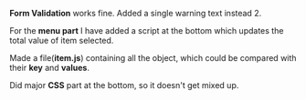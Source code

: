**Form Validation** works fine. Added a single warning text instead 2.

For the **menu part** I have added a script at the bottom which updates the total value of item selected.

Made a file(**item.js**) containing all the object, which could be compared with their **key** and **values**.

Did major **CSS** part at the bottom, so it doesn't get mixed up.

